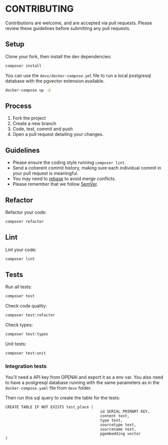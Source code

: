 # CONTRIBUTING

Contributions are welcome, and are accepted via pull requests.
Please review these guidelines before submitting any pull requests.


## Setup
Clone your fork, then install the dev dependencies:
```bash
composer install
```

You can use the `devx/docker-compose.yml` file to run a local postgresql database with the pgvector extension available.
```bash
docker-compose up -d
```

## Process

1. Fork the project
1. Create a new branch
1. Code, test, commit and push
1. Open a pull request detailing your changes.

## Guidelines

* Please ensure the coding style running `composer lint`.
* Send a coherent commit history, making sure each individual commit in your pull request is meaningful.
* You may need to [rebase](https://git-scm.com/book/en/v2/Git-Branching-Rebasing) to avoid merge conflicts.
* Please remember that we follow [SemVer](http://semver.org/).

## Refactor

Refactor your code:
```bash
composer refactor
```

## Lint

Lint your code:
```bash
composer lint
```

## Tests

Run all tests:
```bash
composer test
```

Check code quality:
```bash
composer test:refactor
```

Check types:
```bash
composer test:types
```

Unit tests:
```bash
composer test:unit
```

### Integration tests

You'll need a API key from OPENAI and export it as a env var.
You also need to have a postgresql database running with the same parameters 
as in the `docker-compose.yaml` file from `devx` folder.

Then run this sql query to create the table for the tests:

```postgresql
CREATE TABLE IF NOT EXISTS test_place (
                                          id SERIAL PRIMARY KEY,
                                          content text,
                                          type text,
                                          sourcetype text,
                                          sourcename text,
                                          pgembedding vector
)

```


